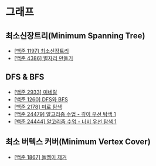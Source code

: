 # 그래프

## 최소신장트리(Minimum Spanning Tree)

- [[백준 1197] 최소신장트리](./1197_minimum_spanning_tree/)
- [[백준 4386] 별자리 만들기](./4386_constellation/)

## DFS & BFS

- [[백준 2933] 미네랄](./2933_mineral)
- [[백준 1260] DFS와 BFS](./1260_DFS_and_BFS)
- [[백준 2178] 미로 탐색](./2178_maze)
- [[백준 24479] 알고리즘 수업 - 깊이 우선 탐색 1](./24479_DFS1)
- [[백준 24444] 알고리즘 수업 - 너비 우선 탐색 1](./24444_BFS1)

## 최소 버텍스 커버(Minimum Vertex Cover)

- [[백준 1867] 돌멩이 제거](./1867_rock_removal)
